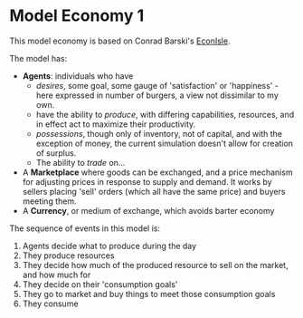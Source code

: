 # Model Economy 1

This model economy is based on Conrad Barski's [EconIsle](https://github.com/drcode/EconIsle).

The model has:

* **Agents**: individuals who have 
    * _desires_, some goal, some gauge of 'satisfaction' or 'happiness' - here expressed in number of burgers, a view not dissimilar to my own. 
    * have the ability to _produce_, with differing capabilities, resources, and in effect act to maximize their productivity.
    * _possessions_, though only of inventory, not of capital, and with the exception of money, the current simulation doesn't allow for creation of surplus.
    * The ability to _trade_ on...
* A **Marketplace** where goods can be exchanged, and a price mechanism for adjusting prices in response to supply and demand. It works by sellers placing 'sell' orders (which all have the same price) and buyers meeting them.
* A **Currency**, or medium of exchange, which avoids barter economy

The sequence of events in this model is:

1. Agents decide what to produce during the day
2. They produce resources
3. They decide how much of the produced resource to sell on the market, and how much for
4. They decide on their 'consumption goals'
5. They go to market and buy things to meet those consumption goals
6. They consume